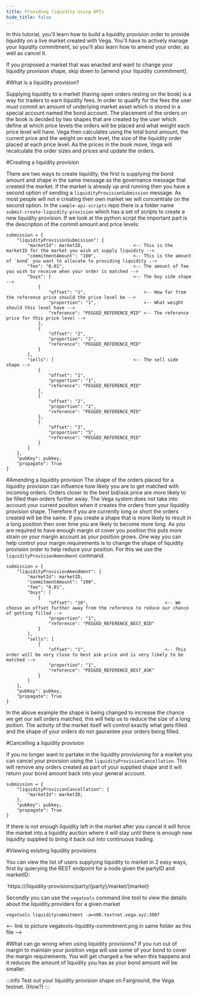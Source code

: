 ```yaml
---
title: Providing liquidity using APIs
hide_title: false
---
```


In this tutorial, you'll learn how to build a liquidity provision order to provide liquidity on a live market created with Vega. You'll have to actively manage your liquidity commitment, so you'll also learn how to amend your order, as well as cancel it. 

If you proposed a market that was enacted and want to change your liquidity provision shape, skip down to [amend your liquidity commitment]. 
<!---Notes to cover: 
* Description and information for each piece of code, what it does and general, high-level guidelines of how this kind of thing works.
* Question: is anything about the sample scripts testnet-specific that needs to be highlighted/changed?
* LP on Vega is manual, not automatic. Once you choose the shape, you'll need to keep track of it and actively manage your LP. 
* You'll need enough collateral to cover the orders and the margin. If not... penalties and closeouts.
* Add section that links to Vega Tool to track liquidity commitment, and an explanation of how to go about using it. --->

#What is a liquidity provision?

Supplying liquidity to a market (having open orders resting on the book) is a way for traders to earn liquidity fees. In order to qualify for the fees the user must commit an amount of underlying market asset which is stored in a special account named the bond account. The placement of the orders on the book is decided by two shapes that are created by the user which define at which price levels the orders will be placed and what weight each price level will have. Vega then calculates using the total bond amount, the current price and the weight on each level, the size of the liquidity order placed at each price level. As the prices in the book move, Vega will recalculate the order sizes and prices and update the orders.

#Creating a liquidity provision

There are two ways to create liquidity, the first is supplying the bond amount and shape in the same message as the governance message that created the market. If the market is already up and running then you have a second option of sending a `liquidityProvisionSubmission` message. As most people will not e creating their own market we will concentrate on the second option. In the `sample-api-scripts` repo there is a folder name `submit-create-liquidity-provision` which has a set of scripts to create a new liquidity provision. If we look at the python script the important part is the description of the commit amount and price levels:

```
submission = {
    "liquidityProvisionSubmission": {
        "marketId": marketID,                   <-- This is the marketID for the market you wish ot supply liquidity -->
        "commitmentAmount": "100",              <-- This is the amount of `bond` you want to allocate to providing liquidity -->
        "fee": "0.01",                          <-- The amount of fee you wish to receive when your order is matched -->
        "buys": [                               <-- The buy side shape -->
            {
                "offset": "1",                      <-- How far from the reference price should the price level be -->
                "proportion": "1",                  <-- What weight should this level have -->
                "reference": "PEGGED_REFERENCE_MID" <-- The reference price for this price level -->
            },
            {
                "offset": "2",
                "proportion": "2",
                "reference": "PEGGED_REFERENCE_MID"
            }
        ],
        "sells": [                              <-- The sell side shape -->
            {
                "offset": "1",
                "proportion": "1",
                "reference": "PEGGED_REFERENCE_MID"
            },
            {
                "offset": "2",
                "proportion": "2",
                "reference": "PEGGED_REFERENCE_MID"
            },
            {
                "offset": "3",
                "proportion": "5",
                "reference": "PEGGED_REFERENCE_MID"
            }
        ]
    },
    "pubKey": pubkey,
    "propagate": True
}
```

#Amending a liquidity provision
The shape of the orders placed for a liquidity provision can influence how likely you are to get matched with incoming orders. Orders closer to the best bid/ask price are more likely to be filled than orders further away. The Vega system does not take into account your current position when it creates the orders from your liquidity provision shape. Therefore if you are currently long or short the orders created will be the same. If you create a shape that is more likely to result in a long position then over time you are likely to become more long. As you are required to have enough margin ot cover you position this puts more strain on your margin account as your position grows. One way you can help control your margin requirements is to change the shape of liquidity provision order to help reduce your position. For this we use the `liquidityProvisionAmendment` command.

```
submission = {
    "liquidityProvisionAmendment": {
        "marketId": marketID,
        "commitmentAmount": "100",
        "fee": "0.01",
        "buys": [
            {
                "offset": "10",                             <-- We choose an offset further away from the reference to reduce our chance of getting filled -->
                "proportion": "1",
                "reference": "PEGGED_REFERENCE_BEST_BID"
            }
        ],
        "sells": [
            {
                "offset": "1",                              <-- This order will be very close to best ask price and is very likely to be matched -->
                "proportion": "1",
                "reference": "PEGGED_REFERENCE_BEST_ASK"
            }
        ]
    },
    "pubKey": pubkey,
    "propagate": True
}

```

In the above example the shape is being changed to increase the chance we get our sell orders matched, this will help us to reduce the size of a long poition. The activity of the market itself will control exactly what gets filled and the shape of your orders do not gaurantee your orders being filled.

#Cancelling a liquidity provision

If you no longer want to partake in the liquidity provisioning for a market you can cancel your provision using the `liquidityProvisionCancellation`. This will remove any orders created as part of your supplied shape and it will return your bond amount back into your general account.

```
submission = {
    "liquidityProvisionCancellation": {
        "marketId": marketID,
    },
    "pubKey": pubkey,
    "propagate": True
}
```

If there is not enough liquidity left in the market after you cancel it will force the market into a liquidity auction where it will stay until there is enough new liquidity supplied to bring it back out into continuous trading.


#Viewing existing liquidity provisions

You can view the list of users supplying liquidity to market in 2 easy ways, first by quierying the REST endpoint for a node given the partyID and marketID:

`https://<node address>/liquidity-provisions/party/{party}/market/{market}

Secondly you can use the `vegatools` command line tool to view the details about the liquidity providers for a given market

`vegatools liquiditycommitment -a=n06.testnet.vega.xyz:3007`

<-- link to picture vegatools-liquidity-commitment.png in same folder as this file -->

#What can go wrong when using liquidity provisions?
If you run out of margin to maintain your position vega will use some of your bond to cover the margin requirements. You will get charged a fee when this happens and it reduces the amount of liquidity you has as your bond amount will be smaller.


:::info
Test out your liquidity provision shape on Fairground, the Vega testnet. (How?)
:::
